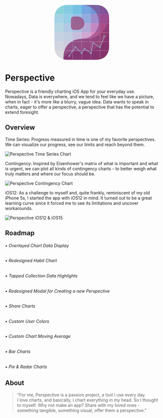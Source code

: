 <p align="center">
    <img width="180" height="180" src="Perspective/Assets.xcassets/AppIcon.appiconset/3x_180x180.png" alt="Perspective logo">
</p>

# Perspective

Perspective is a friendly charting iOS App for your everyday use. Nowadays, Data is everywhere, and we tend to feel like we have a picture, when in fact - it's more like a blurry, vague idea. 
Data wants to speak in charts, eager to offer a perspective, a perspective that has the potential to extend foresight.

## Overview
Time Series: Progress measured in time is one of my favorite perspectives. We can visualize our progress, see our limits and reach beyond them. 

<p align="left">
    <img width="375" height="647" src="Readme Resources/Perspective Running.gif" alt="Perspective Time Series Chart">
</p>

Contingency: Inspired by Eisenhower's matrix of what is important and what is urgent, we can plot all kinds of contingency charts - to better weigh what truly matters and where our focus should be.

<p align="left">
    <img width="375" height="647" src="Readme Resources/Perspective Cooking Time.gif" alt="Perspective Contingency Chart">
</p>

iOS12: As a challenge to myself and, quite frankly, reminiscent of my old iPhone 5s, I started the app with iOS12 in mind. It turned out to be a great learning curve since it forced me to see its limitations and uncover workarounds.

<p float="left">
  <img width="600" height="513" src="Readme Resources/Perspective Swift iOS12&iOS15.gif" alt="Perspective iOS12 & iOS15">
</p>


## Roadmap

###### • Overlayed Chart Data Display
###### • Redesigned Habit Chart
###### •  Tapped Collection Data Highlights
###### •  Redesigned Modal for Creating a new Perspective
###### •  Share Charts
###### •  Custom User Colors
###### •  Custom Chart Moving Average
###### •  Bar Charts
###### •  Pie & Radar Charts

## About
> "For me, Perspective is a passion project, a tool I use every day.  
I love charts, and basically, I chart everything in my head. 
So I thought to myself. Why not make an app? Share with my loved ones - something tangible, something visual, offer them a perspective."
